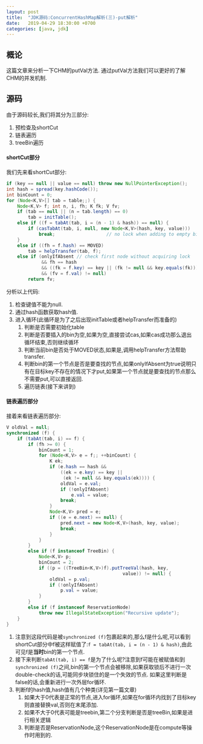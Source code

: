 ```yaml
---
layout: post
title:  "JDK源码:ConcurrentHashMap解析(三)-put解析"
date:   2019-04-29 18:30:00 +0700
categories: [java, jdk]
---
```


## 概论
这篇文章来分析一下CHM的putVal方法.
通过putVal方法我们可以更好的了解CHM的并发机制.

## 源码
由于源码较长,我们将其分为三部分:
1. 预检查及shortCut
2. 链表遍历
3. treeBin遍历

#### shortCut部分
我们先来看shortCut部分:
```java
if (key == null || value == null) throw new NullPointerException();
int hash = spread(key.hashCode());
int binCount = 0;
for (Node<K,V>[] tab = table;;) {
	Node<K,V> f; int n, i, fh; K fk; V fv;
	if (tab == null || (n = tab.length) == 0)
		tab = initTable();
	else if ((f = tabAt(tab, i = (n - 1) & hash)) == null) {
		if (casTabAt(tab, i, null, new Node<K,V>(hash, key, value)))
			break;                   // no lock when adding to empty bin
	}
	else if ((fh = f.hash) == MOVED)
		tab = helpTransfer(tab, f);
	else if (onlyIfAbsent // check first node without acquiring lock
			 && fh == hash
			 && ((fk = f.key) == key || (fk != null && key.equals(fk)))
			 && (fv = f.val) != null)
		return fv;
```
分析以上代码:
1. 检查键值不能为null.
2. 通过hash函数获取hash值.
3. 进入循环(此循环是为了之后出现initTable或者helpTransfer而准备的)
	1. 判断是否需要初始化table
	2. 判断是否要插入的bin为空,如果为空,直接尝试cas,如果cas成功那么退出循环结束,否则继续循环
	3. 判断当前bin是否处于MOVED状态,如果是,调用helpTransfer方法帮助transfer.
	4. 判断bin的第一个节点是否是要查找的节点,如果onlyIfAbsent为true说明只有在目标key不存在的情况下才put,如果第一个节点就是要查找的节点那么不需要put,可以直接返回.
	5. 遍历链表(接下来讲到)

#### 链表遍历部分
接着来看链表遍历部分:
```java
V oldVal = null;
synchronized (f) {
	if (tabAt(tab, i) == f) {
		if (fh >= 0) {
			binCount = 1;
			for (Node<K,V> e = f;; ++binCount) {
				K ek;
				if (e.hash == hash &&
					((ek = e.key) == key ||
					 (ek != null && key.equals(ek)))) {
					oldVal = e.val;
					if (!onlyIfAbsent)
						e.val = value;
					break;
				}
				Node<K,V> pred = e;
				if ((e = e.next) == null) {
					pred.next = new Node<K,V>(hash, key, value);
					break;
				}
			}
		}
		else if (f instanceof TreeBin) {
			Node<K,V> p;
			binCount = 2;
			if ((p = ((TreeBin<K,V>)f).putTreeVal(hash, key,
										   value)) != null) {
				oldVal = p.val;
				if (!onlyIfAbsent)
					p.val = value;
			}
		}
		else if (f instanceof ReservationNode)
			throw new IllegalStateException("Recursive update");
	}
}
```
1. 注意到这段代码是被`synchronized (f)`包裹起来的,那么f是什么呢,可以看到shortCut部分中f被这样赋值了:`f = tabAt(tab, i = (n - 1) & hash)`,由此可见f是**当时**bin的第一个节点.
2. 接下来判断`tabAt(tab, i) == f`是为了什么呢?注意到f可能在被赋值和到`synchronized (f)`之间,bin的第一个节点会被移除,如果获取锁后不进行一次double-check的话,可能同步块锁住的是一个失效的节点.
如果这里判断是false的话,会重新进行一次外层for循环.
3. 判断f的hash值,hash值有几个种类(详见第一篇文章)
	1. 如果大于0代表是正常的节点,进入for循环,如果在for循环内找到了目标key则直接替换val,否则在末尾添加.
	2. 如果不大于0代表可能是treebin,第二个分支判断是否是treeBin,如果是进行相关逻辑
	3. 判断是否是ReservationNode,这个ReservationNode是在compute等操作时用到的.